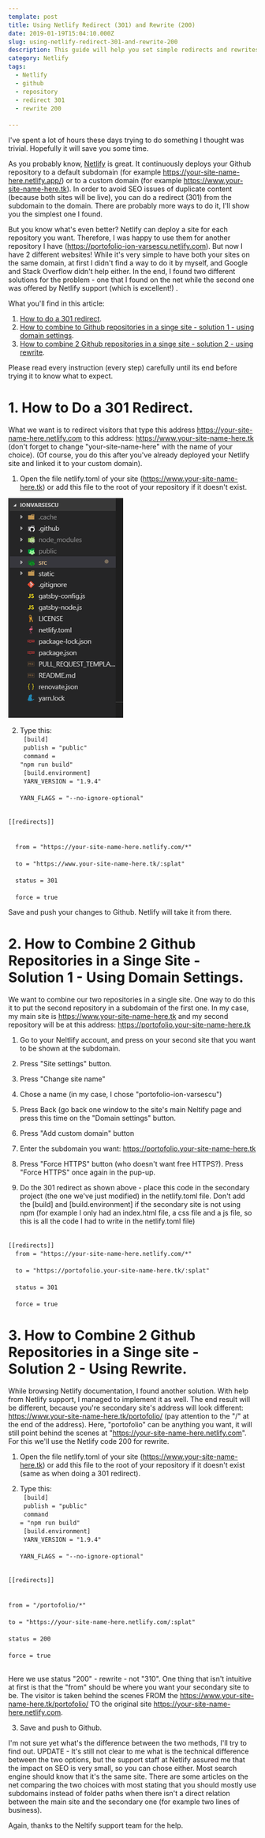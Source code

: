 ```yaml
---
template: post
title: Using Netlify Redirect (301) and Rewrite (200)
date: 2019-01-19T15:04:10.000Z
slug: using-netlify-redirect-301-and-rewrite-200
description: This guide will help you set simple redirects and rewrites in Netlify in a few simple scenarios.
category: Netlify
tags:
  - Netlify
  - github
  - repository
  - redirect 301
  - rewrite 200

---
```



I've spent a lot of hours these days trying to do something I thought was trivial. Hopefully it will save you some time.

As you probably know, <a href="https://www.netlify.com/" target="_blank">Netlify</a>
 is great. It continuously deploys your Github repository to a default subdomain (for example https://your-site-name-here.netlify.app/) or to a custom domain (for example <a href="https://www.your-site-name-here.tk" target="_blank">https://www.your-site-name-here.tk)</a>. In order to avoid SEO issues of duplicate content (because both sites will be live), you can do a redirect (301) from the subdomain to the domain. There are probably more ways to do it, I'll show you the simplest one I found.

But you know what's even better? Netlify can deploy a site for each repository you want. Therefore, I was happy to use them for another repository I have (https://portofolio-ion-varsescu.netlify.com). But now I have 2 different websites! While it's very simple to have both your sites on the same domain, at first I didn't find a way to do it by myself, and Google and Stack Overflow didn't help either. In the end, I found two different solutions for the problem - one that I found on the net while the second one was offered by Netlify support (which is excellent!) .

What you'll find in this article:
 1. [How to do a 301 redirect](#1-how-to-do-a-301-redirect).
 2. [How to combine to Github repositories in a singe site - solution 1 - using domain settings](#2-how-to-combine-2-github-repositories-in-a-singe-site-solution-1-using-domain-settings).
 3. [How to combine 2 Github repositories in a singe site - solution 2 - using rewrite](#3-how-to-combine-2-github-repositories-in-a-singe-site-solution-2-Using-Rewrite).

Please read every instruction (every step) carefully until its end before trying it to know what to expect. 

# 1. How to Do a 301 Redirect.
What we want is to redirect visitors that type this address  https://your-site-name-here.netlify.com to this address: https://www.your-site-name-here.tk
(don't forget to change "your-site-name-here" with the name of your choice).
(Of course, you do this after you've already deployed your Netlify site and linked it to your custom domain).

1. Open the file netlify.toml of your site (https://www.your-site-name-here.tk) or add this file to the root of your repository if it doesn't exist.

![netlify.toml in the root](folder-structure-for-toml-file.PNG "Put netlify.toml at the root of you main site repo")

2. Type this:
<code><br>
[build]<br>
  publish = "public"<br>
  command = "npm run build"<br>
[build.environment]<br>
  YARN_VERSION = "1.9.4"<br>
  YARN_FLAGS = "--no-ignore-optional"
</code><br>
<code>
[[redirects]]<br>
</code>
<code>
  from = "https://your-site-name-here.netlify.com/*"<br>
  to = "https://www.your-site-name-here.tk/:splat"<br>
  status = 301<br>
  force = true
</code>


Save and push your changes to Github. Netlify will take it from there.



# 2. How to Combine 2 Github Repositories in a Singe Site - Solution 1 - Using Domain Settings.

We want to combine our two repositories in a single site. One way to do this it to put the second repository in a subdomain of the first one.
In my case, my main site is https://www.your-site-name-here.tk and my second repository will be at this address: https://portofolio.your-site-name-here.tk

1. Go to your Neltlify account, and press on your second site that you want to be shown at the subdomain. 

2. Press "Site settings" button.

3. Press "Change site name"

4. Chose a name (in my case, I chose "portofolio-ion-varsescu")

5. Press Back (go back one window to the site's main Neltify page and press this time on the "Domain settings" button.

6. Press "Add custom domain" button

7. Enter the subdomain you want:
https://portofolio.your-site-name-here.tk

8. Press "Force HTTPS" button (who doesn't want free HTTPS?). Press "Force HTTPS" once again in the pup-up.

9. Do the 301 redirect as shown above - place this code in the secondary project (the one we've just modified) in the netlify.toml file.
Don't add the [build] and [build.environment] if the secondary site is not using npm (for example I only had an index.html file, a css file and a js file, so this is all the code
I had to write in the netlify.toml file)

<code>
[[redirects]]
  from = "https://your-site-name-here.netlify.com/*"<br>
  to = "https://portofolio.your-site-name-here.tk/:splat"<br>
  status = 301<br>
  force = true
</code>

# 3. How to Combine 2 Github Repositories in a Singe site - Solution 2 - Using Rewrite.

While browsing Netlify documentation, I found another solution. With help from Netlify support, I managed to implement it as well. The end result will be different, because you're secondary site's address will look different:
https://www.your-site-name-here.tk/portofolio/  (pay attention to the "/" at the end of the address).
Here, "portofolio" can be anything you want, it will still point behind the scenes at "https://your-site-name-here.netlify.com".
For this we'll use the Netlify code 200 for rewrite.

1. Open the file netlify.toml of your site (https://www.your-site-name-here.tk) or add this file to the root of your repository if it doesn't exist (same as when doing a 301 redirect).

2. Type this:
<code><br>
[build]<br>
publish = "public"<br>
command = "npm run build"<br>
[build.environment]<br>
YARN_VERSION = "1.9.4"<br>
YARN_FLAGS = "--no-ignore-optional"
</code><br>
<code>
[[redirects]]<br>
</code>
<code>
from = "/portofolio/*"<br>
to = "https://your-site-name-here.netlify.com/:splat"<br>
status = 200<br>
force = true<br>
</code>

Here we use status "200" - rewrite - not "310". One thing that isn't intuitive at first is that the "from" should be where you want your secondary site to be. The visitor is taken behind the scenes FROM the https://www.your-site-name-here.tk/portofolio/ TO the original site https://your-site-name-here.netlify.com.

3. Save and push to Github.


I'm not sure yet what's the difference between the two methods, I'll try to find out.
UPDATE - It's still not clear to me what is the technical difference between the two options, but the support staff at Netlify assured me that the impact on SEO is very small, so you can chose either.
Most search engine should know that it's the same site.
There are some articles on the net comparing the two choices with most stating that you should mostly use subdomains instead of folder paths when there isn't a direct relation between the main site
and the secondary one (for example two lines of business).

Again, thanks to the Neltify support team for the help.